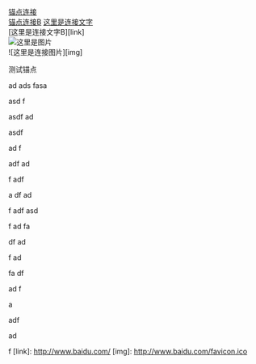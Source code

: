 [锚点连接][#anchor]  
[锚点连接B](#anchor)
[这里是连接文字](http://www.baidu.com/)  
[这里是连接文字B][link]  
![这里是图片](http://www.baidu.com/favicon.ico)  
![这里是连接图片][img]  

[#anchor]: 这里是锚点

测试锚点

ad
ads
fasa



asd
f

asdf
ad

asdf


ad
f


adf
ad


f
adf


a
df
ad


f
adf
asd



f
ad
fa



df
ad


f
ad


fa
df


ad
f


a



adf


ad


f
[link]: http://www.baidu.com/
[img]: http://www.baidu.com/favicon.ico




<a id="anchor"></a>
<a id="test"></a>

